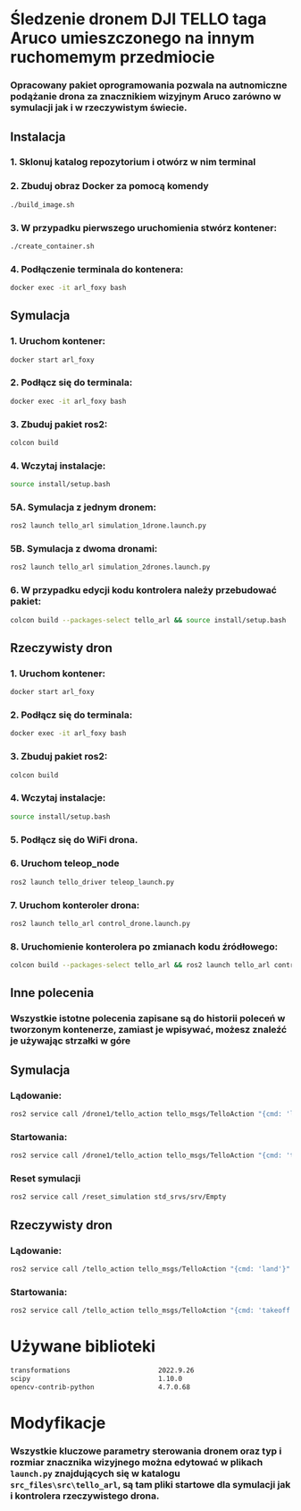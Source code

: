 # Śledzenie dronem DJI TELLO taga Aruco umieszczonego na innym ruchomemym przedmiocie

### Opracowany pakiet oprogramowania pozwala na autnomiczne podążanie drona za znacznikiem wizyjnym Aruco zarówno w symulacji jak i w rzeczywistym świecie.

## Instalacja

### 1. Sklonuj katalog repozytorium i otwórz w nim terminal

### 2. Zbuduj obraz Docker za pomocą komendy

```bash
./build_image.sh
```

### 3. W przypadku pierwszego uruchomienia stwórz kontener:

```bash
./create_container.sh
```

### 4. Podłączenie terminala do kontenera:

```bash
docker exec -it arl_foxy bash
```

## Symulacja

### 1. Uruchom kontener:

```bash
docker start arl_foxy
```

### 2. Podłącz się do terminala:

```bash
docker exec -it arl_foxy bash
```

### 3. Zbuduj pakiet ros2:

```bash
colcon build
```

### 4. Wczytaj instalacje:

```bash
source install/setup.bash
```

### 5A. Symulacja z jednym dronem:

```bash
ros2 launch tello_arl simulation_1drone.launch.py
```

### 5B. Symulacja z dwoma dronami:

```bash
ros2 launch tello_arl simulation_2drones.launch.py
```

### 6. W przypadku edycji kodu kontrolera należy przebudować pakiet:

```bash
colcon build --packages-select tello_arl && source install/setup.bash
```

## Rzeczywisty dron

### 1. Uruchom kontener:

```bash
docker start arl_foxy
```

### 2. Podłącz się do terminala:

```bash
docker exec -it arl_foxy bash
```

### 3. Zbuduj pakiet ros2:

```bash
colcon build
```

### 4. Wczytaj instalacje:

```bash
source install/setup.bash
```

### 5. Podłącz się do WiFi drona.

### 6. Uruchom teleop_node

```bash
ros2 launch tello_driver teleop_launch.py
```

### 7. Uruchom konteroler drona:

```bash
ros2 launch tello_arl control_drone.launch.py
```

### 8. Uruchomienie konterolera po zmianach kodu źródłowego:

```bash
colcon build --packages-select tello_arl && ros2 launch tello_arl control_drone.launch.py
```

## Inne polecenia

### Wszystkie istotne polecenia zapisane są do historii poleceń w tworzonym kontenerze, zamiast je wpisywać, możesz znaleźć je używając strzałki w góre

## Symulacja

### Lądowanie:

```bash
ros2 service call /drone1/tello_action tello_msgs/TelloAction "{cmd: 'land'}"
```

### Startowania:

```bash
ros2 service call /drone1/tello_action tello_msgs/TelloAction "{cmd: 'takeoff'}"
```

### Reset symulacji

```bash
ros2 service call /reset_simulation std_srvs/srv/Empty
```

## Rzeczywisty dron

### Lądowanie:

```bash
ros2 service call /tello_action tello_msgs/TelloAction "{cmd: 'land'}"
```

### Startowania:

```bash
ros2 service call /tello_action tello_msgs/TelloAction "{cmd: 'takeoff'}"
```

# Używane biblioteki

```bash
transformations                      2022.9.26
scipy                                1.10.0
opencv-contrib-python                4.7.0.68
```

# Modyfikacje

### Wszystkie kluczowe parametry sterowania dronem oraz typ i rozmiar znacznika wizyjnego można edytować w plikach `launch.py` znajdujących się w katalogu `src_files\src\tello_arl`, są tam pliki startowe dla symulacji jak i kontrolera rzeczywistego drona.
